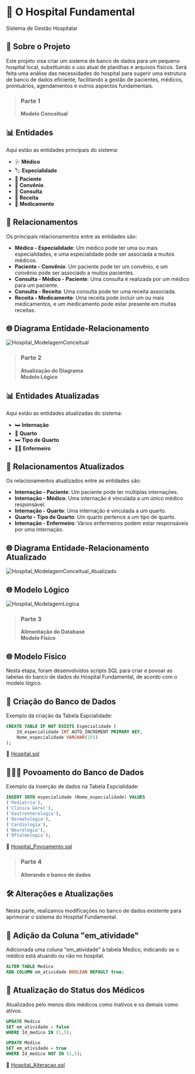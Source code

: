 # 🏥 O Hospital Fundamental
Sistema de Gestão Hospitalar

## 📄 Sobre o Projeto
Este projeto visa criar um sistema de banco de dados para um pequeno hospital local, substituindo o uso atual de planilhas e arquivos físicos. Será feita uma análise das necessidades do hospital para sugerir uma estrutura de banco de dados eficiente, facilitando a gestão de pacientes, médicos, prontuários, agendamentos e outros aspectos fundamentais.

> ### Parte 1
> **Modelo Conceitual**

## 📊 Entidades
Aqui estão as entidades principais do sistema:

- 🩺 **Médico**
- 🏷️ **Especialidade**
- 👥 **Paciente**
- 📑 **Convênio**
- 📅 **Consulta**
- 💊 **Receita**
- 💉 **Medicamento**

## 🔗 Relacionamentos
Os principais relacionamentos entre as entidades são:

- **Médico - Especialidade**: Um médico pode ter uma ou mais especialidades, e uma especialidade pode ser associada a muitos médicos.
- **Paciente - Convênio**: Um paciente pode ter um convênio, e um convênio pode ser associado a muitos pacientes.
- **Consulta - Médico - Paciente**: Uma consulta é realizada por um médico para um paciente.
- **Consulta - Receita**: Uma consulta pode ter uma receita associada.
- **Receita - Medicamento**: Uma receita pode incluir um ou mais medicamentos, e um medicamento pode estar presente em muitas receitas.

## 🌐 Diagrama Entidade-Relacionamento
![Hospital_ModelagemConceitual](Hospital_ModelagemConceitual.jpg)


> ### Parte 2
> **Atualização do Diagrama** <br/>
> **Modelo Lógico**

## 📊 Entidades Atualizadas
Aqui estão as entidades atualizadas do sistema:

- 🛏️ **Internação**
- 🏨 **Quarto**
- 🛏️ **Tipo de Quarto**
- 👩‍⚕️ **Enfermeiro**

## 🔗 Relacionamentos Atualizados
Os relacionamentos atualizados entre as entidades são:

- **Internação - Paciente**: Um paciente pode ter múltiplas internações.
- **Internação - Médico**: Uma internação é vinculada a um único médico responsável.
- **Internação - Quarto**: Uma internação é vinculada a um quarto.
- **Quarto - Tipo de Quarto**: Um quarto pertence a um tipo de quarto.
- **Internação - Enfermeiro**: Vários enfermeiros podem estar responsáveis por uma internação.

## 🌐 Diagrama Entidade-Relacionamento Atualizado
![Hospital_ModelagemConceitual_Atualizado](Hospital_ModelagemConceitual_Atualizado.jpg)

## 🌐 Modelo Lógico
![Hospital_ModelagemLogica](Hospital_Modelagem_Logica.png)


> ### Parte 3
> **Alimentação do Database** <br/>
> **Modelo Físico** 

## 🌐 Modelo Físico
Nesta etapa, foram desenvolvidos scripts SQL para criar e povoar as tabelas do banco de dados do Hospital Fundamental, de acordo com o modelo lógico.

## 🥼 Criação do Banco de Dados 
Exemplo da criação da Tabela Espcialidade:

```sql
CREATE TABLE IF NOT EXISTS Especialidade (
    Id_especialidade INT AUTO_INCREMENT PRIMARY KEY,
    Nome_especialidade VARCHAR(255)
);
```
🔗 [Hospital.sql](https://github.com/EmillyMLFreitas/O_Hospital_Fundamental/blob/main/Hospital.sql)

## 🧑🏽‍⚕ Povoamento do Banco de Dados 
Exemplo da inserção de dados na Tabela Espcialidade:

```sql
INSERT INTO especialidade (Nome_especialidade) VALUES 
('Pediatria'),
('Clínica Geral'),
('Gastrenterologia'),
('Dermatologia'),
('Cardiologia'),
('Neurologia'),
('Oftalmologia');
```
🔗 [Hospital_Povoamento.sql](https://github.com/EmillyMLFreitas/O_Hospital_Fundamental/blob/main/Hospital_Povoamento.sql)

> ### Parte 4
> **Alterando o banco de dados**

## 🛠️ Alterações e Atualizações
Nesta parte, realizamos modificações no banco de dados existente para aprimorar o sistema do Hospital Fundamental.

## 🔄 Adição da Coluna "em_atividade"
Adicionada uma coluna "em_atividade" à tabela Medico, indicando se o médico está atuando ou não no hospital.

```sql
ALTER TABLE Medico 
ADD COLUMN em_atividade BOOLEAN DEFAULT true;
```

## 📝 Atualização do Status dos Médicos
Atualizados pelo menos dois médicos como inativos e os demais como ativos.

```sql
UPDATE Medico
SET em_atividade = false
WHERE Id_medico IN (1,5);
```

```sql
UPDATE Medico
SET em_atividade = true
WHERE Id_medico NOT IN (1,5);
```

🔗 [Hospital_Alteracao.sql](https://github.com/EmillyMLFreitas/O_Hospital_Fundamental/blob/main/Hospital_Alteracao.sql)
